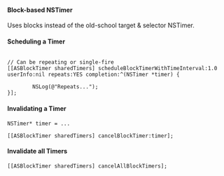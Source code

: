 #### Block-based NSTimer

Uses blocks instead of the old-school target & selector NSTimer.

#### Scheduling a Timer

```

// Can be repeating or single-fire
[[ASBlockTimer sharedTimers] scheduleBlockTimerWithTimeInterval:1.0 userInfo:nil repeats:YES completion:^(NSTimer *timer) {
       
        NSLog(@"Repeats...");
}];

```

#### Invalidating a Timer

```
NSTimer* timer = ...

[[ASBlockTimer sharedTimers] cancelBlockTimer:timer];

```

#### Invalidate all Timers

```
[[ASBlockTimer sharedTimers] cancelAllBlockTimers];
```